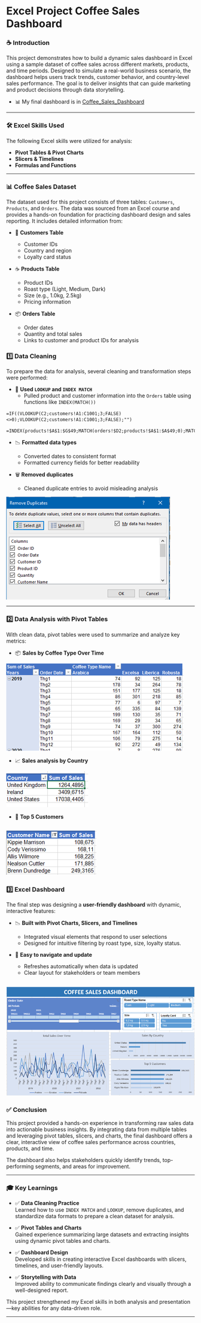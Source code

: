 # Excel Project Coffee Sales Dashboard
### ☕ Introduction

This project demonstrates how to build a dynamic sales dashboard in Excel using a sample dataset of coffee sales across different markets, products, and time periods. Designed to simulate a real-world business scenario, the dashboard helps users track trends, customer behavior, and country-level sales performance. The goal is to deliver insights that can guide marketing and product decisions through data storytelling.

- 📊 My final dashboard is in [Coffee_Sales_Dashboard](Excel_Project_Coffee_Sales_Dashboard.xlsx)


---

### 🛠️ Excel Skills Used
The following Excel skills were utilized for analysis:
- **Pivot Tables & Pivot Charts**
- **Slicers & Timelines**
- **Formulas and Functions**

---
### 📊 Coffee Sales Dataset

The dataset used for this project consists of three tables: `Customers`, `Products`, and `Orders`. The data was sourced from an Excel course and provides a hands-on foundation for practicing dashboard design and sales reporting.
It includes detailed information from:

- 👨  **Customers Table**  
  - Customer IDs  
  - Country and region  
  - Loyalty card status  

- ☕ **Products Table**  
  - Product IDs  
  - Roast type (Light, Medium, Dark)  
  - Size (e.g., 1.0kg, 2.5kg)  
  - Pricing information  

- 📦 **Orders Table**  
  - Order dates  
  - Quantity and total sales  
  - Links to customer and product IDs for analysis  

### 1️⃣ Data Cleaning

To prepare the data for analysis, several cleaning and transformation steps were performed:

- 🔗 **Used `LOOKUP` and `INDEX MATCH`**  
  - Pulled product and customer information into the `Orders` table using functions like `INDEX(MATCH())`  
 

```
=IF((VLOOKUP(C2;customers!A1:C1001;3;FALSE)<>0);VLOOKUP(C2;customers!A1:C1001;3;FALSE);"")
```
```
=INDEX(products!$A$1:$G$49;MATCH(orders!$D2;products!$A$1:$A$49;0);MATCH(orders!I$1;products!$A$1:$G$1;0))
```
 

- 📉  **Formatted data types**  
  - Converted dates to consistent format  
  - Formatted currency fields for better readability

- 🗑️ **Removed duplicates**  
  - Cleaned duplicate entries to avoid misleading analysis 

![Remove duplicate](Images/remove_duplicate.PNG)

---

### 2️⃣ Data Analysis with Pivot Tables

With clean data, pivot tables were used to summarize and analyze key metrics:

- 📦 **Sales by Coffee Type Over Time**  
 
![Pivot Table](Images/pivot_table.PNG)

- 📈 **Sales analysis by Country**  

![Pivot Table Country](Images/pivot_table1.PNG)

- 👥 **Top 5 Customers** 

![Pivot Table Customer](Images/pivot_table2.PNG)
---

### 3️⃣ Excel Dashboard

The final step was designing a **user-friendly dashboard** with dynamic, interactive features:

- 📉  **Built with Pivot Charts, Slicers, and Timelines**  
  - Integrated visual elements that respond to user selections  
  - Designed for intuitive filtering by roast type, size, loyalty status.



- 🔁 **Easy to navigate and update**  
  - Refreshes automatically when data is updated  
  - Clear layout for stakeholders or team members


 ![Dashboard](Images/dashboard.PNG)
---

### ✅ Conclusion

This project provided a hands-on experience in transforming raw sales data into actionable business insights. By integrating data from multiple tables and leveraging pivot tables, slicers, and charts, the final dashboard offers a clear, interactive view of coffee sales performance across countries, products, and time.

The dashboard also helps stakeholders quickly identify trends, top-performing segments, and areas for improvement.

---

### 🎓 Key Learnings

- ✅ **Data Cleaning Practice**  
  Learned how to use `INDEX MATCH` and `LOOKUP`, remove duplicates, and standardize data formats to prepare a clean dataset for analysis.

- ✅ **Pivot Tables and Charts**  
  Gained experience summarizing large datasets and extracting insights using dynamic pivot tables and charts.

- ✅ **Dashboard Design**  
  Developed skills in creating interactive Excel dashboards with slicers, timelines, and user-friendly layouts.

- ✅ **Storytelling with Data**  
  Improved ability to communicate findings clearly and visually through a well-designed report.

This project strengthened my Excel skills in both analysis and presentation—key abilities for any data-driven role.

---

